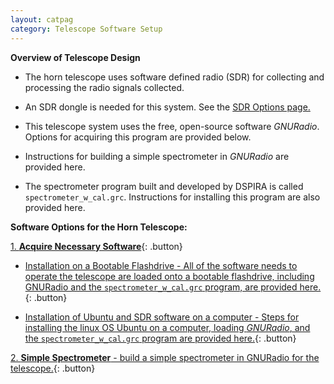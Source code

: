 ```yaml
---
layout: catpag
category: Telescope Software Setup
---
```


**Overview of Telescope Design** 

* The horn telescope uses software defined radio (SDR) for collecting and processing the radio signals collected.

* An SDR dongle is needed for this system. See the [SDR Options page.](https://wvurail.org//dspira-lessons/SDR)

* This telescope system uses the free, open-source software *GNURadio*. Options for acquiring this program are provided below.

* Instructions for building a simple spectrometer in *GNURadio* are provided here.

* The spectrometer program built and developed by DSPIRA is called `spectrometer_w_cal.grc`. Instructions for installing this program are also provided here. 


**Software Options for the Horn Telescope:**

[1. **Acquire Necessary Software**](https://wvurail.org//dspira-lessons/???){: .button}

* [Installation on a Bootable Flashdrive - All of the software needs to operate the telescope are loaded onto a bootable flashdrive, including GNURadio and the `spectrometer_w_cal.grc` program, are provided here.](){: .button}

* [Installation of Ubuntu and SDR software on a computer - Steps for installing the linux OS Ubuntu on a computer, loading *GNURadio*, and the `spectrometer_w_cal.grc` program are provided here.](){: .button}

[2. **Simple Spectrometer** - build a simple spectrometer in GNURadio for the telescope.](https://wvurail.org//dspira-lessons/???){: .button}
